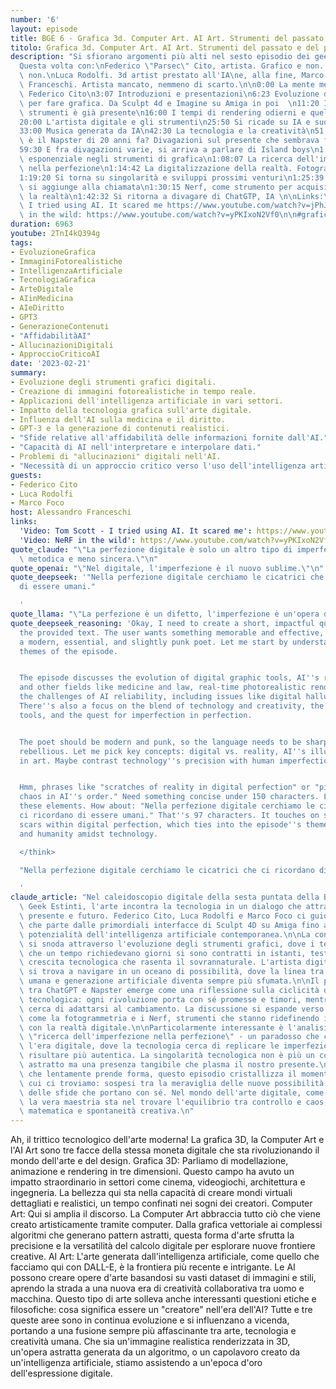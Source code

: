 ```yaml
---
number: '6'
layout: episode
title: BGE 6 - Grafica 3d. Computer Art. AI Art. Strumenti del passato e del presente.
titolo: Grafica 3d. Computer Art. AI Art. Strumenti del passato e del presente.
description: "Si sfiorano argomenti più alti nel sesto episodio dei geek estinti.\n\
  Questa volta con:\nFederico \"Parsec\" Cito, artista. Grafico e non. Digitale e\
  \ non.\nLuca Rodolfi. 3d artist prestato all'IA\ne, alla fine, Marco Foco.\nAlessandro\
  \ Franceschi. Artista mancato, nemmeno di scarto.\n\n0:00 La mente mente WIP di\
  \ Federico Cito\n3:07 Introduzioni e presentazioni\n6:23 Evoluzione degli strumenti\
  \ per fare grafica. Da Sculpt 4d e Imagine su Amiga in poi  \n11:20 Il futuro degli\
  \ strumenti è già presente\n16:00 I tempi di rendering odierni e quelli passati\n\
  20:00 L'artista digitale e gli strumenti\n25:50 Si ricade su IA e suoi usi e abusi\n\
  33:00 Musica generata da IA\n42:30 La tecnologia e la creatività\n51:10 ChatGPT\
  \ è il Napster di 20 anni fa? Divagazioni sul presente che sembrava futuro\n\
  59:30 E fra divagazioni varie, si arriva a parlare di Island boys\n1:03:30 La crescita\
  \ esponenziale negli strumenti di grafica\n1:08:07 La ricerca dell'imperfezione\
  \ nella perfezione\n1:14:42 La digitalizzazione della realtà. Fotogrammetria.\n\
  1:19:20 Si torna su singolarità e sviluppi prossimi venturi\n1:25:39 Marco Foco\
  \ si aggiunge alla chiamata\n1:30:15 Nerf, come strumento per acquisire e riprodurre\
  \ la realtà\n1:42:32 Si ritorna a divagare di ChatGTP, IA \n\nLinks:\nTom Scott:\
  \ I tried using AI. It scared me https://www.youtube.com/watch?v=jPhJbKBuNnA\nNeRF\
  \ in the wild: https://www.youtube.com/watch?v=yPKIxoN2Vf0\n\n#grafica3d #3d #computerart"
duration: 6963
youtube: 2TnI4kQ394g
tags:
- EvoluzioneGrafica
- ImmaginiFotorealistiche
- IntelligenzaArtificiale
- TecnologiaGrafica
- ArteDigitale
- AIinMedicina
- AIeDiritto
- GPT3
- GenerazioneContenuti
- "AffidabilitàAI"
- AllucinazioniDigitali
- ApproccioCriticoAI
date: '2023-02-21'
summary:
- Evoluzione degli strumenti grafici digitali.
- Creazione di immagini fotorealistiche in tempo reale.
- Applicazioni dell'intelligenza artificiale in vari settori.
- Impatto della tecnologia grafica sull'arte digitale.
- Influenza dell'AI sulla medicina e il diritto.
- GPT-3 e la generazione di contenuti realistici.
- "Sfide relative all'affidabilità delle informazioni fornite dall'AI."
- "Capacità di AI nell'interpretare e interpolare dati."
- Problemi di "allucinazioni" digitali nell'AI.
- "Necessità di un approccio critico verso l'uso dell'intelligenza artificiale."
guests:
- Federico Cito
- Luca Rodolfi
- Marco Foco
host: Alessandro Franceschi
links:
  'Video: Tom Scott - I tried using AI. It scared me': https://www.youtube.com/watch?v=jPhJbKBuNnA
  'Video: NeRF in the wild': https://www.youtube.com/watch?v=yPKIxoN2Vf0
quote_claude: "\"La perfezione digitale è solo un altro tipo di imperfezione, più\
  \ metodica e meno sincera.\"\n"
quote_openai: "\"Nel digitale, l'imperfezione è il nuovo sublime.\"\n"
quote_deepseek: '"Nella perfezione digitale cerchiamo le cicatrici che ci ricordano
  di essere umani."

  '
quote_llama: "\"La perfezione è un difetto, l'imperfezione è un'opera d'arte.\""
quote_deepseek_reasoning: 'Okay, I need to create a short, impactful quote based on
  the provided text. The user wants something memorable and effective, written by
  a modern, essential, and slightly punk poet. Let me start by understanding the main
  themes of the episode.


  The episode discusses the evolution of digital graphic tools, AI''s role in art
  and other fields like medicine and law, real-time photorealistic rendering, and
  the challenges of AI reliability, including issues like digital hallucinations.
  There''s also a focus on the blend of technology and creativity, the past and future
  tools, and the quest for imperfection in perfection.


  The poet should be modern and punk, so the language needs to be sharp and a bit
  rebellious. Let me pick key concepts: digital vs. reality, AI''s illusions, imperfection
  in art. Maybe contrast technology''s precision with human imperfection.


  Hmm, phrases like "scratches of reality in digital perfection" or "pixels breathe
  chaos in AI''s order." Need something concise under 150 characters. Let me try combining
  these elements. How about: "Nella perfezione digitale cerchiamo le cicatrici che
  ci ricordano di essere umani." That''s 97 characters. It touches on seeking human
  scars within digital perfection, which ties into the episode''s themes of imperfection
  and humanity amidst technology.

  </think>

  "Nella perfezione digitale cerchiamo le cicatrici che ci ricordano di essere umani."

  '
claude_article: "Nel caleidoscopio digitale della sesta puntata della Brigata dei\
  \ Geek Estinti, l'arte incontra la tecnologia in un dialogo che attraversa passato,\
  \ presente e futuro. Federico Cito, Luca Rodolfi e Marco Foco ci guidano in un viaggio\
  \ che parte dalle primordiali interfacce di Sculpt 4D su Amiga fino alle vertiginose\
  \ potenzialità dell'intelligenza artificiale contemporanea.\n\nLa conversazione\
  \ si snoda attraverso l'evoluzione degli strumenti grafici, dove i tempi di rendering\
  \ che un tempo richiedevano giorni si sono contratti in istanti, testimoniando una\
  \ crescita tecnologica che rasenta il sovrannaturale. L'artista digitale moderno\
  \ si trova a navigare in un oceano di possibilità, dove la linea tra creazione\
  \ umana e generazione artificiale diventa sempre più sfumata.\n\nIl parallelo\
  \ tra ChatGPT e Napster emerge come una riflessione sulla ciclicità della storia\
  \ tecnologica: ogni rivoluzione porta con sé promesse e timori, mentre la società\
  \ cerca di adattarsi al cambiamento. La discussione si espande verso territori inesplorati\
  \ come la fotogrammetria e i Nerf, strumenti che stanno ridefinendo il nostro rapporto\
  \ con la realtà digitale.\n\nParticolarmente interessante è l'analisi della\
  \ \"ricerca dell'imperfezione nella perfezione\" - un paradosso che caratterizza\
  \ l'era digitale, dove la tecnologia cerca di replicare le imperfezioni umane per\
  \ risultare più autentica. La singolarità tecnologica non è più un concetto\
  \ astratto ma una presenza tangibile che plasma il nostro presente.\n\nCome un render\
  \ che lentamente prende forma, questo episodio cristallizza il momento storico in\
  \ cui ci troviamo: sospesi tra la meraviglia delle nuove possibilità e la consapevolezza\
  \ delle sfide che portano con sé. Nel mondo dell'arte digitale, come nella vita,\
  \ la vera maestria sta nel trovare l'equilibrio tra controllo e caos, tra precisione\
  \ matematica e spontaneità creativa.\n"
---
```

Ah, il trittico tecnologico dell'arte moderna! La grafica 3D, la Computer Art e l'AI Art sono tre facce della stessa moneta digitale che sta rivoluzionando il mondo dell'arte e del design.
Grafica 3D: Parliamo di modellazione, animazione e rendering in tre dimensioni. Questo campo ha avuto un impatto straordinario in settori come cinema, videogiochi, architettura e ingegneria. La bellezza qui sta nella capacità di creare mondi virtuali dettagliati e realistici, un tempo confinati nei sogni dei creatori.
Computer Art: Qui si amplia il discorso. La Computer Art abbraccia tutto ciò che viene creato artisticamente tramite computer. Dalla grafica vettoriale ai complessi algoritmi che generano pattern astratti, questa forma d'arte sfrutta la precisione e la versatilità del calcolo digitale per esplorare nuove frontiere creative.
AI Art: L'arte generata dall'intelligenza artificiale, come quello che facciamo qui con DALL-E, è la frontiera più recente e intrigante. Le AI possono creare opere d'arte basandosi su vasti dataset di immagini e stili, aprendo la strada a una nuova era di creatività collaborativa tra uomo e macchina. Questo tipo di arte solleva anche interessanti questioni etiche e filosofiche: cosa significa essere un "creatore" nell'era dell'AI?
Tutte e tre queste aree sono in continua evoluzione e si influenzano a vicenda, portando a una fusione sempre più affascinante tra arte, tecnologia e creatività umana. Che sia un'immagine realistica renderizzata in 3D, un'opera astratta generata da un algoritmo, o un capolavoro creato da un'intelligenza artificiale, stiamo assistendo a un'epoca d'oro dell'espressione digitale.
